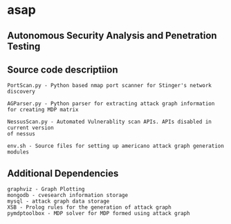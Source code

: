 # asap
## Autonomous Security Analysis and Penetration Testing

## Source code descriptiion
```
PortScan.py - Python based nmap port scanner for Stinger's network discovery
   
AGParser.py - Python parser for extracting attack graph information for creating MDP matrix

NessusScan.py - Automated Vulnerablity scan APIs. APIs disabled in current version 
of nessus

env.sh - Source files for setting up americano attack graph generation modules
```           

## Additional Dependencies
```
graphviz - Graph Plotting
mongodb - cvesearch information storage
mysql - attack graph data storage
XSB - Prolog rules for the generation of attack graph
pymdptoolbox - MDP solver for MDP formed using attack graph
```

